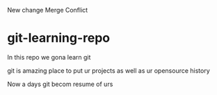 New change Merge Conflict
# git-learning-repo
In this repo we gona learn git

git is amazing place to put ur projects as well as ur opensource history

Now a days git becom resume of urs
